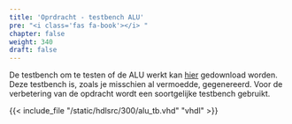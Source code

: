 ```yaml
---
title: 'Oprdracht - testbench ALU'
pre: "<i class='fas fa-book'></i> "
chapter: false
weight: 340
draft: false
---
```


De testbench om te testen of de ALU werkt kan [hier](https://github.com/KULeuven-Diepenbeek/course_disch/blob/main/static/hdlsrc/300/alu_tb.vhd) gedownload worden. Deze testbench is, zoals je misschien al vermoedde, gegenereerd. Voor de verbetering van de opdracht wordt een soortgelijke testbench gebruikt.

{{< include_file "/static/hdlsrc/300/alu_tb.vhd" "vhdl" >}}

